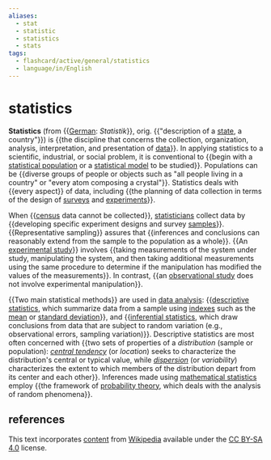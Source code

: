 ```yaml
---
aliases:
  - stat
  - statistic
  - statistics
  - stats
tags:
  - flashcard/active/general/statistics
  - language/in/English
---
```


# statistics

__Statistics__ (from {{[German](german%20language.md): _Statistik_}}, orig. {{"description of a [state](state%20(polity).md), a country"}}) is {{the discipline that concerns the collection, organization, analysis, interpretation, and presentation of [data](data.md)}}. In applying statistics to a scientific, industrial, or social problem, it is conventional to {{begin with a [statistical population](statistical%20population.md) or a [statistical model](statistical%20model.md) to be studied}}. Populations can be {{diverse groups of people or objects such as "all people living in a country" or "every atom composing a crystal"}}. Statistics deals with {{every aspect}} of data, including {{the planning of data collection in terms of the design of [surveys](survey%20methodology.md) and [experiments](design%20of%20experiments.md)}}. <!--SR:!2024-11-12,56,310!2024-11-12,55,310!2024-11-06,45,290!2024-11-29,68,310!2024-10-31,42,290!2024-11-26,65,310!2024-12-03,72,310-->

When {{[census](census.md) data cannot be collected}}, [statisticians](statistician.md) collect data by {{developing specific experiment designs and survey [samples](sampling%20(statistics).md)}}. {{Representative sampling}} assures that {{inferences and conclusions can reasonably extend from the sample to the population as a whole}}. {{An [experimental study](experiment.md)}} involves {{taking measurements of the system under study, manipulating the system, and then taking additional measurements using the same procedure to determine if the manipulation has modified the values of the measurements}}. In contrast, {{an [observational study](observational%20study.md) does not involve experimental manipulation}}. <!--SR:!2024-11-14,56,310!2024-11-11,54,310!2024-11-28,67,310!2024-11-05,47,290!2024-11-07,51,310!2024-10-16,31,270!2024-11-16,59,310-->

{{Two main statistical methods}} are used in [data analysis](data%20analysis.md): {{[descriptive statistics](descriptive%20statistics.md), which summarize data from a sample using [indexes](index%20(statistics).md) such as the [mean](mean.md) or [standard deviation](standard%20deviation.md)}}, and {{[inferential statistics](statistical%20inference.md), which draw conclusions from data that are subject to random variation (e.g., observational errors, sampling variation)}}. Descriptive statistics are most often concerned with {{two sets of properties of a _distribution_ (sample or population): _[central tendency](central%20tendency.md)_ (or _location_) seeks to characterize the distribution's central or typical value, while _[dispersion](statistical%20dispersion.md)_ (or _variability_) characterizes the extent to which members of the distribution depart from its center and each other}}. Inferences made using [mathematical statistics](mathematical%20statistics.md) employ {{the framework of [probability theory](probability%20theory.md), which deals with the analysis of random phenomena}}. <!--SR:!2025-02-09,117,290!2024-11-27,66,310!2025-02-09,117,290!2024-10-20,34,270!2024-11-06,50,310-->

## references

This text incorporates [content](https://en.wikipedia.org/wiki/statistics) from [Wikipedia](Wikipedia.md) available under the [CC BY-SA 4.0](https://creativecommons.org/licenses/by-sa/4.0/) license.
